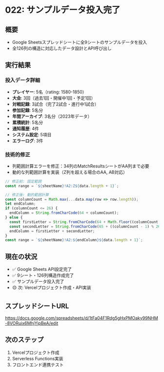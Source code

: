 # 022: サンプルデータ投入完了

## 概要
- Google Sheetsスプレッドシートに全9シートのサンプルデータを投入
- 全126列の構造に対応したデータ設計とAPI呼び出し

## 実行結果

### 投入データ詳細
- **プレイヤー**: 5名（rating: 1580-1850）
- **大会**: 3回（過去1回・開催中1回・予定1回）  
- **対戦記録**: 3試合（完了2試合・進行中1試合）
- **参加記録**: 5名分
- **年間アーカイブ**: 3名分（2023年データ）
- **累積統計**: 5名分
- **通知履歴**: 4件
- **システム設定**: 5項目
- **エラーログ**: 3件

### 技術的修正
- 列範囲計算エラーを修正：34列のMatchResultsシートがAA列まで必要
- 動的な列範囲計算を実装（Z列を超える場合のAA, AB対応）

```javascript
// 修正前: 固定範囲
const range = `${sheetName}!A2:Z${data.length + 1}`;

// 修正後: 動的範囲計算
const columnCount = Math.max(...data.map(row => row.length));
let endColumn;
if (columnCount <= 26) {
  endColumn = String.fromCharCode(64 + columnCount);
} else {
  const firstLetter = String.fromCharCode(64 + Math.floor((columnCount - 1) / 26));
  const secondLetter = String.fromCharCode(65 + ((columnCount - 1) % 26));
  endColumn = firstLetter + secondLetter;
}
const range = `${sheetName}!A2:${endColumn}${data.length + 1}`;
```

## 現在の状況
- ✅ Google Sheets API設定完了
- ✅ 9シート・126列構造作成完了
- ✅ サンプルデータ投入完了
- 🟡 次: Vercelプロジェクト作成・API実装

## スプレッドシートURL
https://docs.google.com/spreadsheets/d/1tFa04F1Rdg5gHxPMOaky99NHM-8VORuix6MhjYipBeA/edit

## 次のステップ
1. Vercelプロジェクト作成
2. Serverless Functions実装
3. フロントエンド連携テスト